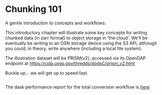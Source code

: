 # Chunking 101

A gentle introduction to concepts and workflows. 

This introductory chapter will illustrate some key concepts for writing 
chunked data (in zarr format) to object storage in 'the cloud'.  We'll be
eventually be writing to an OSN storage device using the S3 API, although
you could, in theory, write anywhere (including a local file system). 

The illustration dataset will be PRISM(v2), accessed via its OpenDAP 
endpoint at <https://cida.usgs.gov/thredds/dodsC/prism_v2.html>


Buckle up... we will get up to speed fast. 

```{tableofcontents}
```


The dask performance report for the total conversion workflow is [here](../performance_reports/OpenDAP_to_S3-perfreport.html)

